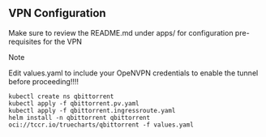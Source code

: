 
## VPN Configuration
Make sure to review the README.md under apps/ for configuration pre-requisites for the VPN

> [!NOTE]
> Edit values.yaml to include your OpeNVPN credentials to enable the tunnel before proceeding!!!!
>
```
kubectl create ns qbittorrent
kubectl apply -f qbittorrent.pv.yaml
kubectl apply -f qbittorrent.ingressroute.yaml
helm install -n qbittorrent qbittorrent oci://tccr.io/truecharts/qbittorrent -f values.yaml
```
